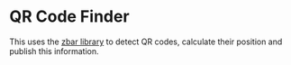 # QR Code Finder

This uses the [zbar library](https://zbar.sourceforge.net/) to detect QR codes, calculate their position and
publish this information.
